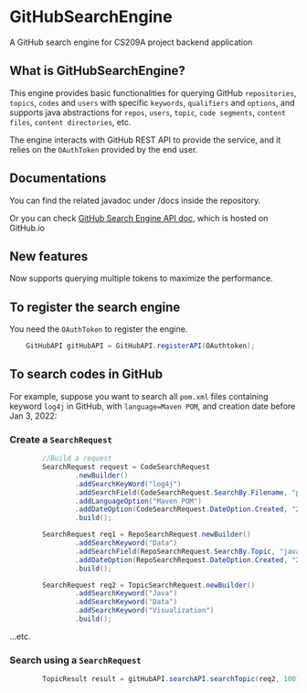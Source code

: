 # GitHubSearchEngine

A GitHub search engine for CS209A project backend application

## What is GitHubSearchEngine?
This engine provides basic functionalities for querying GitHub `repositories`, `topics`, `codes` and `users` with specific ```keywords```,
```qualifiers``` and ```options```, and supports java abstractions for `repos`, `users`, `topic`, `code segments`, `content files`, `content directories`, etc.

The engine interacts with GitHub REST API to provide the service, and it relies on the `OAuthToken` provided by the end user.

## Documentations
You can find the related javadoc under /docs inside the repository.

Or you can check [GitHub Search Engine API doc](http://iskxcr.github.io/GitHubSearchEngine/), which is hosted on GitHub.io

## New features
Now supports querying multiple tokens to maximize the performance.

## To register the search engine

You need the ```OAuthToken``` to register the engine.

```java
    GitHubAPI gitHubAPI = GitHubAPI.registerAPI(OAuthtoken); 
```

## To search codes in GitHub

For example, suppose you want to search all ```pom.xml``` files containing keyword ```log4j``` in GitHub,
with ```language=Maven POM```, and creation date before Jan 3, 2022:

### Create a `SearchRequest`
```java
        //Build a request
        SearchRequest request = CodeSearchRequest
                .newBuilder()
                .addSearchKeyWord("log4j")
                .addSearchField(CodeSearchRequest.SearchBy.Filename, "pom.xml")
                .addLanguageOption("Maven POM")
                .addDateOption(CodeSearchRequest.DateOption.Created, "2022-01-03", "<=")
                .build();

        SearchRequest req1 = RepoSearchRequest.newBuilder()
                .addSearchKeyword("Data")
                .addSearchField(RepoSearchRequest.SearchBy.Topic, "java")
                .addDateOption(RepoSearchRequest.DateOption.Created, "2012-01-01", ">=")
                .build();

        SearchRequest req2 = TopicSearchRequest.newBuilder()
                .addSearchKeyword("Java")
                .addSearchKeyword("Data")
                .addSearchKeyword("Visualization")
                .build();
```
...etc.

### Search using a `SearchRequest`
```java
        TopicResult result = gitHubAPI.searchAPI.searchTopic(req2, 100);
```
